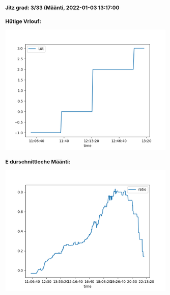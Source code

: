 ### Jitz grad: 3/33 (Määnti, 2022-01-03 13:17:00

### Hütige Vrlouf:
![Graph](Today.png)

### E durschnittleche Määnti:
![Graph](Määnti.png)